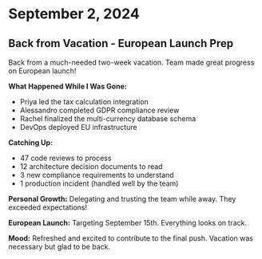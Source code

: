 # September 2, 2024

## Back from Vacation - European Launch Prep

Back from a much-needed two-week vacation. Team made great progress on European launch!

**What Happened While I Was Gone:**
- Priya led the tax calculation integration
- Alessandro completed GDPR compliance review
- Rachel finalized the multi-currency database schema
- DevOps deployed EU infrastructure

**Catching Up:**
- 47 code reviews to process
- 12 architecture decision documents to read
- 3 new compliance requirements to understand
- 1 production incident (handled well by the team)

**Personal Growth:** Delegating and trusting the team while away. They exceeded expectations!

**European Launch:** Targeting September 15th. Everything looks on track.

**Mood:** Refreshed and excited to contribute to the final push. Vacation was necessary but glad to be back.
